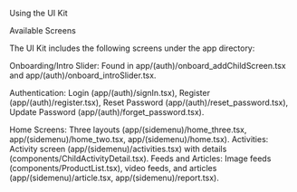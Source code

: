 Using the UI Kit

Available Screens

The UI Kit includes the following screens under the app directory:





Onboarding/Intro Slider: Found in app/(auth)/onboard_addChildScreen.tsx and app/(auth)/onboard_introSlider.tsx.



Authentication: Login (app/(auth)/signIn.tsx), Register (app/(auth)/register.tsx), Reset Password (app/(auth)/reset_password.tsx), Update Password (app/(auth)/forget_password.tsx).



Home Screens: Three layouts (app/(sidemenu)/home_three.tsx, app/(sidemenu)/home_two.tsx, app/(sidemenu)/home.tsx).
Activities: Activity screen (app/(sidemenu)/activities.tsx) with details (components/ChildActivityDetail.tsx).
Feeds and Articles: Image feeds (components/ProductList.tsx), video feeds, and articles (app/(sidemenu)/article.tsx, app/(sidemenu)/report.tsx).